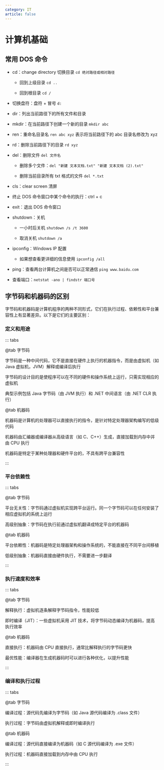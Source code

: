 ```yaml
---
category: IT
article: false
---
```


# 计算机基础

## 常用 DOS 命令

- cd：change directory 切换目录 `cd 绝对路径或相对路径`

    - 回到上级目录 `cd ..`

    - 回到根目录 `cd /`

- 切换盘符：盘符 + 冒号 `d:`

- dir：列出当前路径下的所有文件和目录

- mkdir：在当前路径下创建一个新的目录 `mkdir abc`

- ren：重命名目录名 `ren abc xyz` 表示将当前路径下的 abc 目录名修改为 xyz

- rd：删除当前路径下的目录 `rd xyz`

- del：删除文件 `del 文件名`

    - 删除多个文件：`del "新建 文本文档.txt" "新建 文本文档 (2).txt"`

    - 删除当前目录所有 txt 格式的文件 `del *.txt`

- cls：clear screen 清屏

- 终止 DOS 命令窗口中某个命令的执行：ctrl + c

- exit：退出 DOS 命令窗口

- shutdown：关机

    - 一小时后关机 `shutdown /s /t 3600`

    - 取消关机 `shutdown /a`

- ipconfig：Windows IP 配置

    - 如果想查看更详细的信息使用 `ipconfig /all`

- ping：查看两台计算机之间是否可以正常通信 `ping www.baidu.com`

- 查看端口：`netstat -ano | findstr 端口号`

## 字节码和机器码的区别

字节码和机器码是计算机程序的两种不同形式，它们在执行过程、依赖性和平台兼容性上有显著差异。以下是它们的主要区别：

### 定义和用途

::: tabs

@tab 字节码

字节码是一种中间代码，它不是直接在硬件上执行的机器指令，而是由虚拟机（如 Java 虚拟机，JVM）解释或编译后执行

字节码的设计目的是使程序可以在不同的硬件和操作系统上运行，只需实现相应的虚拟机

典型示例包括 Java 字节码（由 JVM 执行）和 .NET 中间语言（由 .NET CLR 执行）

@tab 机器码

机器码是计算机的处理器可以直接执行的指令，是针对特定处理器架构编写的低级代码

机器码由汇编器或编译器从高级语言（如 C、C++）生成，直接加载到内存中并由 CPU 执行

机器码是特定于某种处理器和硬件平台的，不具有跨平台兼容性

:::

### 平台依赖性

::: tabs

@tab 字节码

平台无关性：字节码通过虚拟机实现跨平台运行。同一个字节码可以在任何安装了相应虚拟机的系统上运行

高级别抽象：字节码在执行前通过虚拟机翻译成特定平台的机器码

@tab 机器码

平台依赖性：机器码是特定处理器架构和操作系统的，不能直接在不同平台间移植

低级别抽象：机器码直接由硬件执行，不需要进一步翻译

:::

### 执行速度和效率

::: tabs

@tab 字节码

解释执行：虚拟机逐条解释字节码指令，性能较低

即时编译（JIT）：一些虚拟机采用 JIT 技术，将字节码动态编译为机器码，提高执行效率

@tab 机器码

直接执行：机器码由 CPU 直接执行，通常比解释执行的字节码更快

最优性能：编译器在生成机器码时可以进行各种优化，以提升性能

:::

### 编译和执行过程

::: tabs

@tab 字节码

编译过程：源代码先编译为字节码（如 Java 源代码编译为 .class 文件）

执行过程：字节码由虚拟机解释或即时编译执行

@tab 机器码

编译过程：源代码直接编译为机器码（如 C 源代码编译为 .exe 文件）

执行过程：机器码直接加载到内存中由 CPU 执行

:::